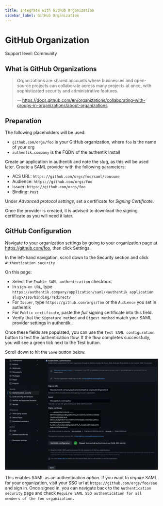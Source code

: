 ```yaml
---
title: Integrate with GitHub Organization
sidebar_label: GitHub Organization
---
```


# GitHub Organization

<span class="badge badge--secondary">Support level: Community</span>

## What is GitHub Organizations

> Organizations are shared accounts where businesses and open-source projects can collaborate across many projects at once, with sophisticated security and administrative features.
>
> -- https://docs.github.com/en/organizations/collaborating-with-groups-in-organizations/about-organizations

## Preparation

The following placeholders will be used:

- `github.com/orgs/foo` is your GitHub organization, where `foo` is the name of your org
- `authentik.company` is the FQDN of the authentik Install

Create an application in authentik and note the slug, as this will be used later. Create a SAML provider with the following parameters:

- ACS URL: `https://github.com/orgs/foo/saml/consume`
- Audience: `https://github.com/orgs/foo`
- Issuer: `https://github.com/orgs/foo`
- Binding: `Post`

Under _Advanced protocol settings_, set a certificate for _Signing Certificate_.

Once the provider is created, it is advised to download the signing certificate as you will need it later.

## GitHub Configuration

Navigate to your organization settings by going to your organization page at https://github.com/foo, then click Settings.

In the left-hand navigation, scroll down to the Security section and click `Authentication security`

On this page:

- Select the `Enable SAML authentication` checkbox.
- In `sign-on URL`, type `https://authentik.company/application/saml/<authentik application slug>/sso/binding/redirect/`
- For `Issuer`, type `https://github.com/orgs/foo` or the `Audience` you set in authentik
- For `Public certificate`, paste the _full_ signing certificate into this field.
- Verify that the `Signature method` and `Digest method` match your SAML provider settings in authentik.

Once these fields are populated, you can use the `Test SAML configuration` button to test the authentication flow. If the flow completes successfully, you will see a green tick next to the Test button.

Scroll down to hit the `Save` button below.

![Screenshot showing populated GitHub organization SAML settings](ghorg_saml_settings.png)

This enables SAML as an authentication _option_. If you want to _require_ SAML for your organization, visit your SSO url at `https://github.com/orgs/foo/sso` and sign in. Once signed in, you can navigate back to the `Authentication security` page and check `Require SAML SSO authentication for all members of the foo organization.`
